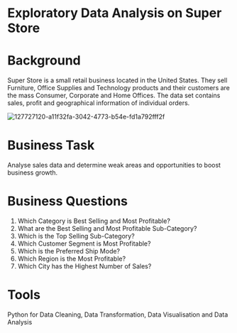 # Exploratory Data Analysis on Super Store

# Background
Super Store is a small retail business located in the United States. They sell Furniture, Office Supplies and Technology products and their customers are the mass Consumer, Corporate and Home Offices. The data set contains sales, profit and geographical information of individual orders.

![127727120-a11f32fa-3042-4773-b54e-fd1a792fff2f](https://github.com/salmah52/Super-Store-Analysis/assets/44398948/513f7eec-2dc6-46f4-b4b4-8a17e7b24a18)

# Business Task
Analyse sales data and determine weak areas and opportunities to boost business growth.

# Business Questions
1. Which Category is Best Selling and Most Profitable?
2. What are the Best Selling and Most Profitable Sub-Category?
3. Which is the Top Selling Sub-Category?
4. Which Customer Segment is Most Profitable?
5. Which is the Preferred Ship Mode?
6. Which Region is the Most Profitable?
7. Which City has the Highest Number of Sales?


# Tools
Python for Data Cleaning, Data Transformation, Data Visualisation and Data Analysis
